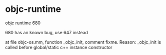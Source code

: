 # objc-runtime
objc runtime 680

680 has an known bug, use 647 instead

at file objc-os.mm, function _objc_init, comment fixme.
Reason: _objc_init is called before global/static c++ instance constructor 

